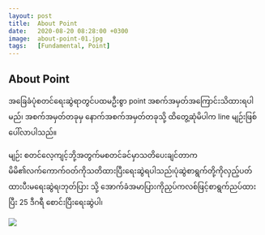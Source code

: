 ```yaml
---
layout: post
title:  About Point
date:   2020-08-20 08:28:00 +0300
image:  about-point-01.jpg
tags:   [Fundamental, Point]
---
```


## About Point

အခြေခံပုံစတင်ရေးဆွဲရာတွင်ပထမဦးစွာ point အစက်အမှတ်အကြောင်းသိထားရပါမည်၊ အစက်အမှတ်တခုမှ နောက်အစက်အမှတ်တခုသို့ ထိတွေ့ဆုံမိပါက line မျဉ်းဖြစ်ပေါ်လာပါသည်။

မျဉ်း စတင်လေ့ကျင့်ဘို့အတွက်မစတင်ခင်မှာသတိပေးချင်တာက မိမိ၏လက်ကောက်ဝတ်ကိုသတိထားပြီးရေးဆွဲရပါသည်၊ပုံဆွဲစာရွက်တို့ကိုလှည့်ပတ်ထားပီးမရေးဆွဲရ၊ဘုတ်ပြား သို့ အောက်ခံအမာပြားကိုညှပ်ကလစ်ဖြင့်စာရွက်ညပ်ထားပြီး 25 ဒီဂရီ စောင်းပြီးရေးဆွဲပါ၊

![]({{site.baseurl}}/img/about-point-01.jpg)
